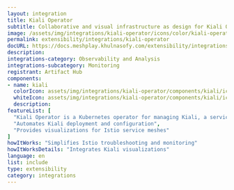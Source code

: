 ```yaml
---
layout: integration
title: Kiali Operator
subtitle: Collaborative and visual infrastructure as design for Kiali Operator
image: /assets/img/integrations/kiali-operator/icons/color/kiali-operator-color.svg
permalink: extensibility/integrations/kiali-operator
docURL: https://docs.meshplay.khulnasofy.com/extensibility/integrations/kiali-operator
description: 
integrations-category: Observability and Analysis
integrations-subcategory: Monitoring
registrant: Artifact Hub
components: 
- name: kiali
  colorIcon: assets/img/integrations/kiali-operator/components/kiali/icons/color/kiali-color.svg
  whiteIcon: assets/img/integrations/kiali-operator/components/kiali/icons/white/kiali-white.svg
  description: 
featureList: [
  "Kiali Operator is a Kubernetes operator for managing Kiali, a service mesh observability tool.",
  "Automates Kiali deployment and configuration",
  "Provides visualizations for Istio service meshes"
]
howItWorks: "Simplifies Istio troubleshooting and monitoring"
howItWorksDetails: "Integrates Kiali visualizations"
language: en
list: include
type: extensibility
category: integrations
---
```

